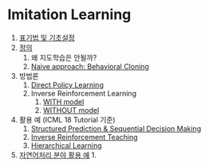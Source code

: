 # Imitation Learning



1. [표기법 및 기초설정](./01-표기-및-기초.md)
2. [정의](./02-정의.md)
   1. 왜 지도학습은 안될까?
   2. [Naive approach: Behavioral Cloning](./02-정의.md#naive-approach-behavioral-cloning)
3. 방법론
   1. [Direct Policy Learning](./03-방법론/DirectPolicyLearning.md)
   2. Inverse Reinforcement Learning
      1. [WITH model](./03-방법론/InverseReinforcementLearningWithModel.md)
      2. [WITHOUT model](./03-방법론/InverseReinforcementLearningWOModel.md)
4. 활용 예 (ICML 18 Tutorial 기준)
   1. [Structured Prediction & Sequential Decision Making](./04-활용/StructuredPrediction.md)
   2. [Inverse Reinforcement Teaching](./04-활용/IRT.md)
   3. [Hierarchical Learning](./04-활용/HL.md)
5. [자연어처리 분야 활용 예](./05-NLP/index.md)
   1. 

